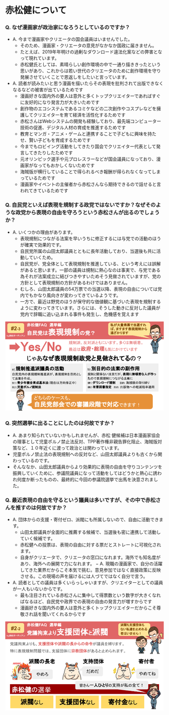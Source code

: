 # 赤松健について

### Q. なぜ漫画家が政治家になろうとしているのですか？
- A. 今まで漫画家やクリエータの国会議員はいませんでした。
  - そのため、漫画家・クリエータの意見がなかなか国政に届きません。
  - たとえば、2019年年明けの過剰なダウンロード違法化案などの弊害となって現れています。
  - 赤松健氏としては、素晴らしい創作環境の中で一通り描ききったという思いがあり、これからは若い世代のクリエータのために創作環境を守り発展させていくことで恩返しをしたいと言っています。
- A. 読者が読みたいと思う漫画を描いたらその表現を批判されて出版できなくなるなどの被害が出ているためです
  - 漫画好きな国内外の要人は意外と多くトップクリエイターであればすぐに友好的になり発言力が大きいためです
  - 創作物のエコシステムであるコミケなどの二次創作やコスプレなどを擁護してクリエイターを育て経済を活性化するためです
  - 赤松さんはWebシステムの開発も経験しており、最先端コンピューター技術の促進、デジタル人材の育成を推進するためです
  - 教育とマンガ・アニメ・ゲームと連携することで子どもに興味を持たせ、賢い子どもを育成するためです
  - 今までもロビイング活動をしてきたり国会でクリエイター代表として発言してきたりしたためです
  - 元オリンピック選手や元プロレスラーなどが国会議員になっており、漫画家がなってもおかしくないためです
  - 海賊版が横行していることで得られるべき報酬が得られなくなってしまっているためです
  - 漫画家やイベントの主催者から赤松さんなら期待できるので話せると言われてきているためです

### Q. 自民党といえば表現を規制する政党ではないですか？なぜそのような政党から表現の自由を守ろうという赤松さんが出るのでしょうか？
- A. いくつかの理由があります。
  - 表現規制につながる法案を早いうちに修正するには与党での活動のほうが確実で効果的です。
  - 自民党所属の山田太郎議員とともに長年活動しており、当選後も共に活動していくため。
  - 自民党が、党全体として表現規制を推進している、という考えには誤解があると思います。一部の議員は規制に熱心なのは事実で、与党である為それが法案成立に結びつきやすいためそう見做されていますが、党の方針として表現規制の方針があるわけではありません。
  - むしろ、山田太郎議員の54万票での当選以降、表現の自由については党内でもかなり風向きが変わってきているようです。
  - 一方で、最近は野党のほうが保守的な価値観に基づいた表現を規制するように変わってきています。さらには、そうした動きに反対した議員が党内で辞職に追い込まれる事件も発生し、危機感を覚えます

![自民党は表現規制の党？](/assets/infographics/vote_03.png)

### Q. 突然選挙に出ることにしたのは何故ですか？
- A. あまり知られていないかもしれませんが、赤松 健候補は日本漫画家協会の理事として児童ポルノ禁止法反対、TPP著作権非親告罪化阻止、海賊版対策など、１０年近くに渡って政治とは関わっています。
- 児童ポルノ禁止法の表現規制への反対など、山田太郎議員よりも古くから関わっているのです。
- そんななか、山田太郎議員からより効果的に表現の自由を守りコンテンツを振興していくために、参議院議員になって活動をしてはどうかと熱心に誘われ何度か断ったものの、最終的に今回の参議院選挙で出馬を決意されました。

### Q. 最近表現の自由を守るという議員は多いですが、その中で赤松さんを推すのは何故ですか？
- A. 団体からの支援・寄付ゼロ、派閥にも所属しないので、自由に活動できます。
  - 山田太郎議員が全面的に推薦する候補で、当選後も密に連携して活動していく候補です。
  - 赤松健への投票は、表現の自由に対する票だとストレートに可視化されます。
  - 自身がクリエータで、クリエータの窓口になれます。海外でも知名度があり、海外への展開で力になれます。
− A. 現職の漫画家で、自分の活躍してきた業界だからこそ本気で挑む。意見参加ではなく直接政策に反映させる。この現場の声を届けるには人づてではなく自分で言う。
- A. 読者としての議員は多くいらっしゃいますが、クリエイターとしての議員が一人もいないからです。
  - 最も注目されている赤松さんに集中して得票数という数字が大きくなればなるほど、自民党や政界での表現の自由の発言力が増すからです
  - 漫画好きな国内外の要人は意外と多くトップクリエイターだからこそ尊敬され話を聞いてくれるからです

![推す理由](/assets/infographics/vote_02.png)
